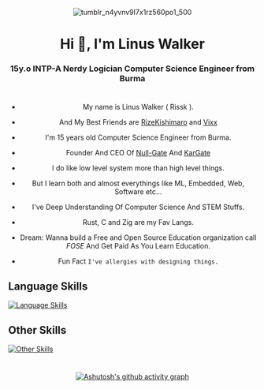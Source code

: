 <div align="center">
  
![tumblr_n4yvnv9I7x1rz560po1_500](https://user-images.githubusercontent.com/85013114/234225171-a1b9607c-aa65-4306-aec6-bfb216bf351e.gif)
  
<h1 align="center">Hi 👋, I'm Linus Walker</h1>


<h3 align="center">15y.o INTP-A Nerdy Logician Computer Science Engineer from Burma</h3>

#

- My name is Linus Walker ( Rissk ).

- And My Best Friends are [RizeKishimaro](https://github.com/RizeKishimaro) and [Vixx](https://github.com/GerVaf)

- I'm 15 years old Computer Science Engineer from Burma.

- Founder And CEO Of [Null-Gate](https://github.com/Null-Gate) And [KarGate](https://github.com/Null-Gate/trunk)

- I do like low level system more than high level things.

- But I learn both and almost everythings like ML, Embedded, Web, Software etc...

- I've Deep Understanding Of Computer Science And STEM Stuffs.

- Rust, C and Zig are my Fav Langs.

- Dream: Wanna build a Free and Open Source Education organization call *FOSE* And Get Paid As You Learn Education.

- Fun Fact ```I've allergies with designing things.```

<div align="left">

## Language Skills

[![Language Skills](https://skillicons.dev/icons?i=rust,zig,c,cpp,py,dart,lua,bash,js,ts,md&theme=dark)](https://skillicons.dev)

## Other Skills

[![Other Skills](https://skillicons.dev/icons?i=actix,bevy,rocket,flutter,ros,linux,docker,tensorflow,vim,neovim,emacs,godot,gtk,django,firebase&theme=dark)](https://skillicons.dev)


</div>

#

[![Ashutosh's github activity graph](https://github-readme-activity-graph.vercel.app/graph?username=Walker-00&theme=react-dark)](https://github.com/ashutosh00710/github-readme-activity-graph)
